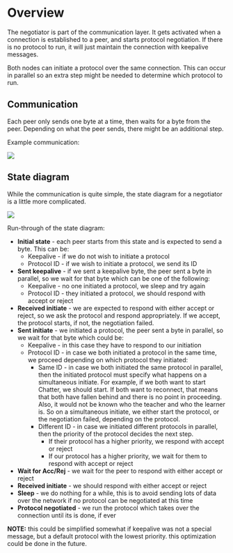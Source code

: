 # Overview

The negotiator is part of the communication layer. It gets activated when a connection is established to a peer, and
starts protocol negotiation. If there is no protocol to run, it will just maintain the connection with keepalive
messages.

Both nodes can initiate a protocol over the same connection. This can occur in parallel so an extra step might be needed
to determine which protocol to run.

## Communication

Each peer only sends one byte at a time, then waits for a byte from the peer. Depending on what the peer sends, there
might be an additional step.

Example communication:

[![](https://mermaid.ink/img/pako:eNqlkkFPwzAMhf9KlHMn7j0MtYwTEge45uIlb2uk1gmJO2ma9t_JtK2IMhAIn5z4s9-T5YO2wUHXOuNtBFusPG0TDYZViUhJvPWRWFSjKKum9xZfa-2p1oa14al2Tko0i-WyrdVDRyJI9-d_YjcBbQGaOYAr8BwEKuyQVFN9jFFZinz-j94TEKn3O8wEP9tRe-Q7Dje9rBBLV1aBJ2oSuWVppvgHTzPh8uw8b1VHsTj4aQsvsIEZVr7fwxz5paiu9IA0kHfleA6nDqOlwwCj65I6bGjsxWjDx4KO0ZHg0XkJSdcb6jMqTaOE1z1bXUsacYUuB3ihju_T3cx2)](https://mermaid-js.github.io/mermaid-live-editor/edit/#pako:eNqlkkFPwzAMhf9KlHMn7j0MtYwTEge45uIlb2uk1gmJO2ma9t_JtK2IMhAIn5z4s9-T5YO2wUHXOuNtBFusPG0TDYZViUhJvPWRWFSjKKum9xZfa-2p1oa14al2Tko0i-WyrdVDRyJI9-d_YjcBbQGaOYAr8BwEKuyQVFN9jFFZinz-j94TEKn3O8wEP9tRe-Q7Dje9rBBLV1aBJ2oSuWVppvgHTzPh8uw8b1VHsTj4aQsvsIEZVr7fwxz5paiu9IA0kHfleA6nDqOlwwCj65I6bGjsxWjDx4KO0ZHg0XkJSdcb6jMqTaOE1z1bXUsacYUuB3ihju_T3cx2)

## State diagram

While the communication is quite simple, the state diagram for a negotiator is a little more complicated.

[![](https://mermaid.ink/img/pako:eNptU1FrwyAQ_ivi42gZ7DGshcL2EFq6kjzsYdmD02trZzQY01FK__tOo12zRiHEu----74Tz5QbATSjrWMOXiTbWVZPj0-VJrjykmQk19JJpkhA9PFyifEStCPfAA1T8pgSeUrIUJUKFgXG35l0ZGssWXD-WMChTxW-pAAOSCL-lZUrT6ewR3_erPG8scYZbhTRsDMBLCrtt0d8PHyS6XSOyjMv2LqrER8tlxgdkR09BcgqIzapGYFFWR6KvZBOQePuWIo8sAQ7w1q06wGbdVTCOB8QpIVWrz2a5FgYDaN0XnWgs3AA_s90HnPD2cbr8ohF0au92n3-svO3wn-TCaLMD1hUIo2V7jQUgbebPHn8mKUIidMdyLwREmzIulOOaTBdO5tpcwcKoxuATtDeoW5vgOzlbj9Q_7fphNZgayYFPoKzp6mo20MNFc3wV8CWYaeKVvqC0K4ROMBXIZ2xNNsy1cKEss6Z8qQ5zZztIIHiW4qoyy-ZcADx)](https://mermaid-js.github.io/mermaid-live-editor/edit/#pako:eNptU1FrwyAQ_ivi42gZ7DGshcL2EFq6kjzsYdmD02trZzQY01FK__tOo12zRiHEu----74Tz5QbATSjrWMOXiTbWVZPj0-VJrjykmQk19JJpkhA9PFyifEStCPfAA1T8pgSeUrIUJUKFgXG35l0ZGssWXD-WMChTxW-pAAOSCL-lZUrT6ewR3_erPG8scYZbhTRsDMBLCrtt0d8PHyS6XSOyjMv2LqrER8tlxgdkR09BcgqIzapGYFFWR6KvZBOQePuWIo8sAQ7w1q06wGbdVTCOB8QpIVWrz2a5FgYDaN0XnWgs3AA_s90HnPD2cbr8ohF0au92n3-svO3wn-TCaLMD1hUIo2V7jQUgbebPHn8mKUIidMdyLwREmzIulOOaTBdO5tpcwcKoxuATtDeoW5vgOzlbj9Q_7fphNZgayYFPoKzp6mo20MNFc3wV8CWYaeKVvqC0K4ROMBXIZ2xNNsy1cKEss6Z8qQ5zZztIIHiW4qoyy-ZcADx)

Run-through of the state diagram:

- **Initial state** - each peer starts from this state and is expected to send a byte. This can be:
    - Keepalive - if we do not wish to initiate a protocol
    - Protocol ID - if we wish to initiate a protocol, we send its ID
- **Sent keepalive** - if we sent a keepalive byte, the peer sent a byte in parallel, so we wait for that byte which can
  be one of the following:
    - Keepalive - no one initiated a protocol, we sleep and try again
    - Protocol ID - they initiated a protocol, we should respond with accept or reject
- **Received initiate** - we are expected to respond with either accept or reject, so we ask the protocol and respond
  appropriately. If we accept, the protocol starts, if not, the negotiation failed.
- **Sent initiate** - we initiated a protocol, the peer sent a byte in parallel, so we wait for that byte which could
  be:
    - Keepalive - in this case they have to respond to our initiation
    - Protocol ID - in case we both initiated a protocol in the same time, we proceed depending on which protocol they
      initiated:
        - Same ID - in case we both initiated the same protocol in parallel, then the initiated protocol must specify
          what happens on a simultaneous initiate. For example, if we both want to start Chatter, we should start. If
          both want to reconnect, that means that both have fallen behind and there is no point in proceeding. Also, it
          would not be known who the teacher and who the learner is. So on a simultaneous initiate, we either start the
          protocol, or the negotiation failed, depending on the protocol.
        - Different ID - in case we initiated different protocols in parallel, then the priority of the protocol decides
          the next step.
            - If their protocol has a higher priority, we respond with accept or reject
            - If our protocol has a higher priority, we wait for them to respond with accept or reject
- **Wait for Acc/Rej** - we wait for the peer to respond with either accept or reject
- **Received initiate** - we should respond with either accept or reject
- **Sleep** - we do nothing for a while, this is to avoid sending lots of data over the network if no protocol can be
  negotiated at this time
- **Protocol negotiated** - we run the protocol which takes over the connection until its is done, if ever

**NOTE:** this could be simplified somewhat if keepalive was not a special message, but a default protocol with the
lowest priority. this optimization could be done in the future. 